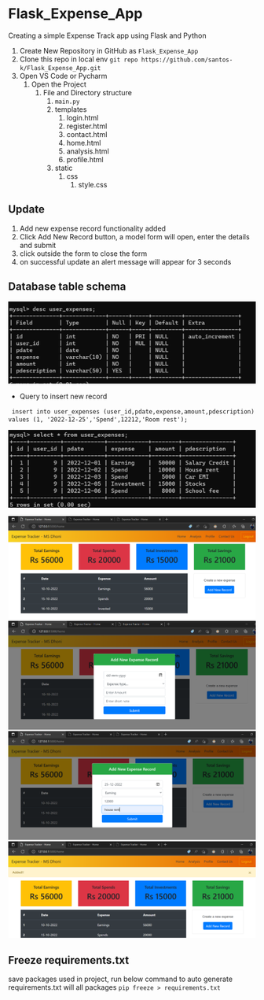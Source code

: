 # Flask_Expense_App
Creating a simple Expense Track app using Flask and Python

1. Create New Repository in GitHub as `Flask_Expense_App`
2. Clone this repo in local env `git repo https://github.com/santos-k/Flask_Expense_App.git`
3. Open VS Code or Pycharm
    1. Open the Project
       1. File and Directory structure
          1. `main.py`
          2. templates
             1. login.html
             2. register.html
             3. contact.html
             4. home.html
             5. analysis.html
             6. profile.html
          3. static 
             1. css
                1. style.css

## Update
1. Add new expense record functionality added
2. Click Add New Record button, a model form will open, enter the details and submit
3. click outside the form to close the form
4. on successful update an alert message will appear for 3 seconds

## Database table schema

![img_4.png](img_4.png)

- Query to insert new record
```
 insert into user_expenses (user_id,pdate,expense,amount,pdescription) values (1, '2022-12-25','Spend',12212,'Room rest');
```
![img_5.png](img_5.png)


![img.png](img.png)
![img_1.png](img_1.png)
![img_2.png](img_2.png)
![img_3.png](img_3.png)

                    

## Freeze requirements.txt
save packages used in project, run below command to auto generate requirements.txt will all packages
`pip freeze > requirements.txt`
